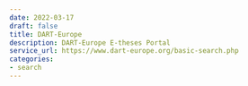 ```yaml
---
date: 2022-03-17
draft: false
title: DART-Europe
description: DART-Europe E-theses Portal
service_url: https://www.dart-europe.org/basic-search.php
categories:
- search
---
```



